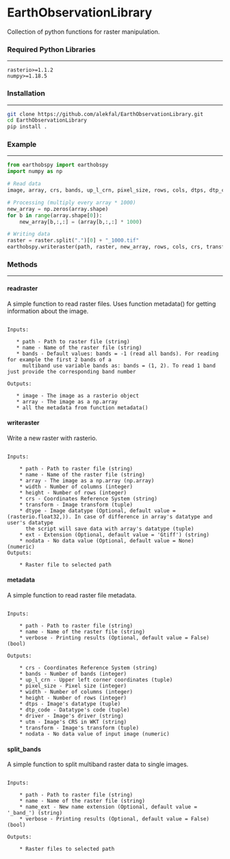 # EarthObservationLibrary

Collection of python functions for raster manipulation.



### Required Python Libraries

------------------------------------------------

```
rasterio>=1.1.2
numpy>=1.18.5
```

### Installation

------------------------------------------------

```bash
git clone https://github.com/alekfal/EarthObservationLibrary.git
cd EarthObservationLibrary
pip install .
```
### Example

------------------------------------------------

```python
from earthobspy import earthobspy
import numpy as np

# Read data
image, array, crs, bands, up_l_crn, pixel_size, rows, cols, dtps, dtp_code, driver, utm, transform = earthobspy.readraster(path, raster)

# Processing (multiply every array * 1000)
new_array = np.zeros(array.shape)
for b in range(array.shape[0]):
    new_array[b,:,:] = (array[b,:,:] * 1000)

# Writing data
raster = raster.split(".")[0] + "_1000.tif"
earthobspy.writeraster(path, raster, new_array, rows, cols, crs, transform, dtype = ('float32',), nodata = 0)

```

### Methods

------------------------------------------------

#### readraster

A simple function to read raster files. Uses function metadata() for getting information about the image.
    
 ```   

Inputs:

    * path - Path to raster file (string)
    * name - Name of the raster file (string)
    * bands - Default values: bands = -1 (read all bands). For reading for example the first 2 bands of a
      multiband use variable bands as: bands = (1, 2). To read 1 band just provide the corresponding band number

Outputs:

    * image - The image as a rasterio object
    * array - The image as a np.array
    * all the metadata from function metadata()

```

####  writeraster

Write a new raster with rasterio.

```

Inputs:

    * path - Path to raster file (string)
    * name - Name of the raster file (string)
    * array - The image as a np.array (np.array)
    * width - Number of columns (integer)
    * height - Number of rows (integer)
    * crs - Coordinates Reference System (string)
    * transform - Image transform (tuple)
    * dtype - Image datatype (Optional, default value = (rasterio.float32,)). In case of difference in array's datatype and user's datatype
      the script will save data with array's datatype (tuple)
    * ext - Extension (Optional, default value = 'Gtiff') (string)
    * nodata - No data value (Optional, default value = None) (numeric)
Outputs:
    
    * Raster file to selected path 

```

#### metadata

A simple function to read raster file metadata.

```

Inputs:

    * path - Path to raster file (string)
    * name - Name of the raster file (string)
    * verbose - Printing results (Optional, default value = False) (bool)

Outputs:

    * crs - Coordinates Reference System (string)
    * bands - Number of bands (integer)
    * up_l_crn - Upper left corner coordinates (tuple)
    * pixel_size - Pixel size (integer)
    * width - Number of columns (integer)
    * height - Number of rows (integer)
    * dtps - Image's datatype (tuple)
    * dtp_code - Datatype's code (tuple)
    * driver - Image's driver (string)
    * utm - Image's CRS in WKT (string)
    * transform - Image's transform (tuple)
    * nodata - No data value of input image (numeric)

```

#### split_bands

A simple function to split multiband raster data to single images.
    
```

Inputs:
    
    * path - Path to raster file (string)
    * name - Name of the raster file (string)
    * name_ext - New name extension (Optional, default value = '_band_') (string)
    * verbose - Printing results (Optional, default value = False) (bool)
    
Outputs:

    * Raster files to selected path

```